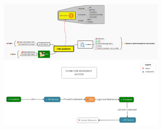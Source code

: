 ![](https://raw.githubusercontent.com/bndynet/i18n-platform/master/docs/overview.png)
![](https://raw.githubusercontent.com/bndynet/i18n-platform/master/docs/workflow.png)
